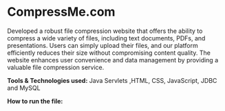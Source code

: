 # CompressMe.com

Developed a robust file compression website that offers the ability to compress a wide variety of files, including text documents, PDFs, and presentations. Users can simply upload their files, and our platform efficiently reduces their size without compromising content quality. The website enhances user convenience and data management by providing a valuable file compression service.

**Tools & Technologies used:** Java Servlets ,HTML, CSS, JavaScript, JDBC and MySQL

**How to run the file:**

